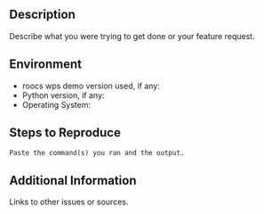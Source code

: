 ## Description

Describe what you were trying to get done or your feature request.

## Environment

* roocs wps demo version used, if any:
* Python version, if any:
* Operating System:

## Steps to Reproduce

```
Paste the command(s) you ran and the output.
```

## Additional Information

Links to other issues or sources.

